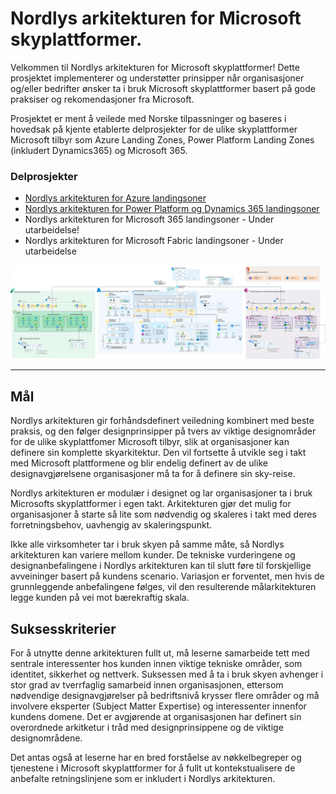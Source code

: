 # Nordlys arkitekturen for Microsoft skyplattformer.
Velkommen til Nordlys arkitekturen for Microsoft skyplattformer! Dette prosjektet implementerer og understøtter prinsipper når organisasjoner og/eller bedrifter ønsker ta i bruk Microsoft skyplattformer basert på gode praksiser og rekomendasjoner fra Microsoft.

Prosjektet er ment å veilede med Norske tilpassninger og baseres i hovedsak på kjente etablerte delprosjekter for de ulike skyplattformer Microsoft tilbyr som Azure Landing Zones, Power Platform Landing Zones (inkludert Dynamics365) og Microsoft 365.

### Delprosjekter
* [Nordlys arkitekturen for Azure landingsoner](https://github.com/johla/Nordlys-Azure-Landing-Zones/blob/aurora-genesis/README-no.md)
* [Nordlys arkitekturen for Power Platform og Dynamics 365 landingsoner](https://github.com/johla/Nordlys-Power-Platform-Landing-Zones/blob/main/README.md)
* Nordlys arkitekturen for Microsoft 365 landingsoner - Under utarbeidelse!
* Nordlys arkitekturen for Microsoft Fabric landingsoner - Under utarbeidelse

![Nordlys arkitekturen](./docs/images/nordlys.png)

---

## Mål

Nordlys arkitekturen gir forhåndsdefinert veiledning kombinert med beste praksis, og den følger designprinsipper på tvers av viktige designområder for de ulike skyplattfomer Microsoft tilbyr, slik at organisasjoner kan definere sin komplette skyarkitektur. Den vil fortsette å utvikle seg i takt med Microsoft plattformene og blir endelig definert av de ulike designavgjørelsene organisasjoner må ta for å definere sin sky-reise.

Nordlys arkitekturen er modulær i designet og lar organisasjoner ta i bruk Microsofts skyplattformer i egen takt. Arkitekturen gjør det mulig for organisasjoner å starte så lite som nødvendig og skaleres i takt med deres forretningsbehov, uavhengig av skaleringspunkt.

Ikke alle virksomheter tar i bruk skyen på samme måte, så Nordlys arkitekturen kan variere mellom kunder. De tekniske vurderingene og designanbefalingene i Nordlys arkitekturen kan til slutt føre til forskjellige avveininger basert på kundens scenario. Variasjon er forventet, men hvis de grunnleggende anbefalingene følges, vil den resulterende målarkitekturen legge kunden på vei mot bærekraftig skala.

## Suksesskriterier

For å utnytte denne arkitekturen fullt ut, må leserne samarbeide tett med sentrale interessenter hos kunden innen viktige tekniske områder, som identitet, sikkerhet og nettverk. Suksessen med å ta i bruk skyen avhenger i stor grad av tverrfaglig samarbeid innen organisasjonen, ettersom nødvendige designavgjørelser på bedriftsnivå krysser flere områder og må involvere eksperter (Subject Matter Expertise) og interessenter innenfor kundens domene. Det er avgjørende at organisasjonen har definert sin overordnede arkitketur i tråd med designprinsippene og de viktige designområdene.

Det antas også at leserne har en bred forståelse av nøkkelbegreper og tjenestene i Microsoft skyplattformer for å fullt ut kontekstualisere de anbefalte retningslinjene som er inkludert i Nordlys arkitekturen.
